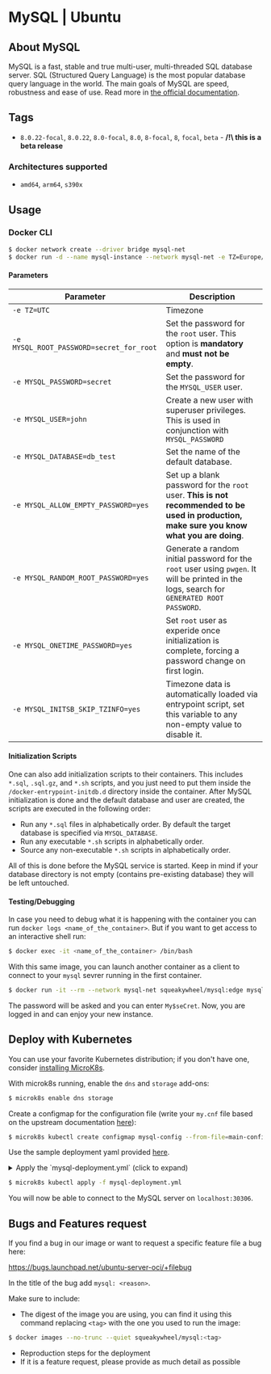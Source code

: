 # MySQL | Ubuntu

## About MySQL

MySQL is a fast, stable and true multi-user, multi-threaded SQL database
server. SQL (Structured Query Language) is the most popular database query
language in the world. The main goals of MySQL are speed, robustness and ease
of use. Read more in [the official documentation](https://dev.mysql.com/doc/refman/8.0/en/).

## Tags

- `8.0.22-focal`, `8.0.22`, `8.0-focal`, `8.0`, `8-focal`, `8`, `focal`, `beta` - **/!\ this is a beta release**

### Architectures supported

- `amd64`, `arm64`, `s390x`

## Usage

### Docker CLI

```sh
$ docker network create --driver bridge mysql-net
$ docker run -d --name mysql-instance --network mysql-net -e TZ=Europe/London -e MYSQL_ROOT_PASSWORD=My$seCret squeakywheel/mysql:edge
```

#### Parameters

| Parameter | Description |
|---|---|
| `-e TZ=UTC` | Timezone |
| `-e MYSQL_ROOT_PASSWORD=secret_for_root` | Set the password for the `root` user. This option is **mandatory** and **must not be empty**. |
| `-e MYSQL_PASSWORD=secret` | Set the password for the `MYSQL_USER` user. |
| `-e MYSQL_USER=john` | Create a new user with superuser privileges. This is used in conjunction with `MYSQL_PASSWORD` |
| `-e MYSQL_DATABASE=db_test` | Set the name of the default database. |
| `-e MYSQL_ALLOW_EMPTY_PASSWORD=yes` | Set up a blank password for the `root` user. **This is not recommended to be used in production, make sure you know what you are doing**. |
| `-e MYSQL_RANDOM_ROOT_PASSWORD=yes` | Generate a random initial password for the `root` user using `pwgen`. It will be printed in the logs, search for `GENERATED ROOT PASSWORD`. |
| `-e MYSQL_ONETIME_PASSWORD=yes` | Set `root` user as experide once initialization is complete, forcing a password change on first login. |
| `-e MYSQL_INITSB_SKIP_TZINFO=yes` | Timezone data is automatically loaded via entrypoint script, set this variable to any non-empty value to disable it. | 

#### Initialization Scripts

One can also add initialization scripts to their containers. This includes `*.sql`, `.sql.gz`, and `*.sh` scripts, and you just need to put them inside the  `/docker-entrypoint-initdb.d` directory inside the container. After MySQL initialization is done and the default database and user are created, the scripts are executed in the following order:

* Run any `*.sql` files in alphabetically order. By default the target database is specified via `MYSQL_DATABASE`.
* Run any executable `*.sh` scripts in alphabetically order.
* Source any non-executable `*.sh` scripts in alphabetically order.

All of this is done before the MySQL service is started. Keep in mind if your database directory is not empty (contains pre-existing database) they will be left untouched.

#### Testing/Debugging

In case you need to debug what it is happening with the container you can run `docker logs <name_of_the_container>`. But if you want to get access to an interactive shell run:

```sh
$ docker exec -it <name_of_the_container> /bin/bash
```

With this same image, you can launch another container as a client to connect to your `mysql` sevrer running in the first container.

```sh
$ docker run -it --rm --network mysql-net squeakywheel/mysql:edge mysql -hmysql-instance -Uroot -p
```
The password will be asked and you can enter `My$seCret`. Now, you are logged in and can enjoy your new instance.

## Deploy with Kubernetes

You can use your favorite Kubernetes distribution; if you don't have one, consider [installing MicroK8s](https://microk8s.io/).

With microk8s running, enable the `dns` and `storage` add-ons:
```sh
$ microk8s enable dns storage
 ```

Create a configmap for the configuration file (write your `my.cnf` file based on the upstream documentation [here](https://dev.mysql.com/doc/refman/8.0/en/mysql-command-options.html)):

```sh
$ microk8s kubectl create configmap mysql-config --from-file=main-config=config/my-custom.cnf
```

Use the sample deployment yaml provided [here](https://git.launchpad.net/~canonical-server/ubuntu-server-oci/+git/mysql/plain/examples/mysql-deployment.yml).

<details>
  <summary>Apply the `mysql-deployment.yml` (click to expand)</summary>

```yaml
# mysql-deployment.yml
---
apiVersion: v1
kind: PersistentVolumeClaim
metadata:
  name: mysql-volume-claim
spec:
  accessModes:
    - ReadWriteOnce
  storageClassName: microk8s-hostpath
  resources:
    requests:
      storage: 500M
---
apiVersion: apps/v1
kind: Deployment
metadata:
  name: mysql-deployment
spec:
  replicas: 1
  selector:
    matchLabels:
      app: mysql
  template:
    metadata:
      labels:
        app: mysql
    spec:
      containers:
      - name: mysql
        image: squeakywheel/mysql:edge
        env:
        - name: MYSQL_RANDOM_ROOT_PASSWORD
          value: "yes"
        - name: MYSQL_PASSWORD
          value: "myS&cret"
        - name: MYSQL_USER
          value: "john"
        volumeMounts:
        - name: mysql-config-volume
          mountPath: /etc/mysql/mysql.conf.d/my-custom.cnf
          subPath: my-custom.cnf
        - name: mysql-data
          mountPath: /var/lib/mysql
        ports:
        - containerPort: 3306
          name: mysql
          protocol: TCP
      volumes:
        - name: mysql-config-volume
          configMap:
            name: mysql-config
            items:
            - key: main-config
              path: my-custom.cnf
        - name: mysql-data
          persistentVolumeClaim:
            claimName: mysql-volume-claim
---
apiVersion: v1
kind: Service
metadata:
  name: mysql-service
spec:
  type: NodePort
  selector:
    app: mysql
  ports:
  - protocol: TCP
    port: 3306
    targetPort: 3306
    nodePort: 30306
    name: mysql
```

</details>

```sh
$ microk8s kubectl apply -f mysql-deployment.yml
```

You will now be able to connect to the MySQL server on `localhost:30306`.

## Bugs and Features request

If you find a bug in our image or want to request a specific feature file a bug here:

https://bugs.launchpad.net/ubuntu-server-oci/+filebug

In the title of the bug add `mysql: <reason>`.

Make sure to include:

* The digest of the image you are using, you can find it using this command replacing `<tag>` with the one you used to run the image:
```sh
$ docker images --no-trunc --quiet squeakywheel/mysql:<tag>
```
* Reproduction steps for the deployment
* If it is a feature request, please provide as much detail as possible
